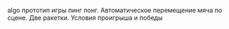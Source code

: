 algo прототип игры пинг понг. Автоматическое перемещение мяча по сцене. Две ракетки. Условия проигрыша и победы

